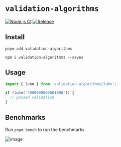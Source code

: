 # `validation-algorithms`

[![Node.js CI](https://github.com/webdeveric/validation-algorithms/actions/workflows/node.js.yml/badge.svg)](https://github.com/webdeveric/validation-algorithms/actions/workflows/node.js.yml) [![Release](https://github.com/webdeveric/validation-algorithms/actions/workflows/release.yml/badge.svg)](https://github.com/webdeveric/validation-algorithms/actions/workflows/release.yml)

## Install

`pnpm add validation-algorithms`

`npm i validation-algorithms --saves`

## Usage

```ts
import { luhn } from 'validation-algorithms/luhn';

if (luhn('4000000000001000')) {
  // passed validation
}
```

## Benchmarks

Run `pnpm bench` to run the benchmarks.

![image](https://github.com/user-attachments/assets/d53187d3-2117-47fa-9d08-ad7978e8c2e4)
